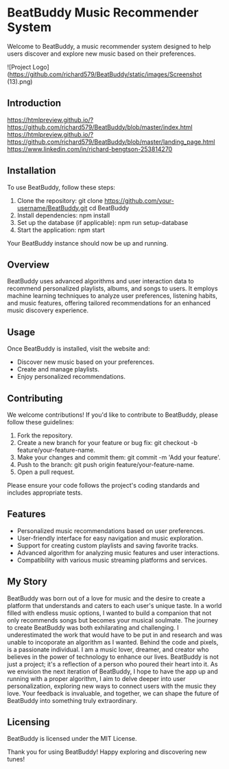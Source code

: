 # BeatBuddy Music Recommender System

Welcome to BeatBuddy, a music recommender system designed to help users discover and explore new music based on their preferences.

![Project Logo](https://github.com/richard579/BeatBuddy/static/images/Screenshot (13).png)

## Introduction

https://htmlpreview.github.io/?https://github.com/richard579/BeatBuddy/blob/master/index.html
https://htmlpreview.github.io/?https://github.com/richard579/BeatBuddy/blob/master/landing_page.html
https://www.linkedin.com/in/richard-bengtson-253814270

## Installation

To use BeatBuddy, follow these steps:

1. Clone the repository:
	git clone https://github.com/your-username/BeatBuddy.git
	cd BeatBuddy
2. Install dependencies:
	npm install
3. Set up the database (if applicable):
	npm run setup-database
4. Start the application:
	npm start

Your BeatBuddy instance should now be up and running.

## Overview

BeatBuddy uses advanced algorithms and user interaction data to recommend personalized playlists, albums, and songs to users. It employs machine learning techniques to analyze user preferences, listening habits, and music features, offering tailored recommendations for an enhanced music discovery experience.

## Usage
Once BeatBuddy is installed, visit the website and:

- Discover new music based on your preferences.
- Create and manage playlists.
- Enjoy personalized recommendations.

## Contributing
We welcome contributions! If you'd like to contribute to BeatBuddy, please follow these guidelines:

1. Fork the repository.
2. Create a new branch for your feature or bug fix: git checkout -b feature/your-feature-name.
3. Make your changes and commit them: git commit -m 'Add your feature'.
4. Push to the branch: git push origin feature/your-feature-name.
5. Open a pull request.

Please ensure your code follows the project's coding standards and includes appropriate tests.

## Features

- Personalized music recommendations based on user preferences.
- User-friendly interface for easy navigation and music exploration.
- Support for creating custom playlists and saving favorite tracks.
- Advanced algorithm for analyzing music features and user interactions.
- Compatibility with various music streaming platforms and services.

## My Story
BeatBuddy was born out of a love for music and the desire to create a platform that understands and caters to each user's unique taste. In a world filled with endless music options, I wanted to build a companion that not only recommends songs but becomes your musical soulmate. The journey to create BeatBuddy was both exhilarating and challenging. I underestimated the work that would have to be put in and research and was unable to incoporate an algorithm as I wanted. Behind the code and pixels, is a passionate individual. I am a music lover, dreamer, and creator who believes in the power of technology to enhance our lives. BeatBuddy is not just a project; it's a reflection of a person who poured their heart into it. As we envision the next iteration of BeatBuddy, I hope to have the app up and running with a proper algorithm, I aim to delve deeper into user personalization, exploring new ways to connect users with the music they love. Your feedback is invaluable, and together, we can shape the future of BeatBuddy into something truly extraordinary.

## Licensing
BeatBuddy is licensed under the MIT License.

Thank you for using BeatBuddy! Happy exploring and discovering new tunes!
